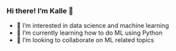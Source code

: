### Hi there! I’m Kalle 👋
- 👀 I’m interested in data science and machine learning
- 🌱 I’m currently learning how to do ML using Python
- 💞️ I’m looking to collaborate on ML related topics

<!--
**kallekaa/kallekaa** is a ✨ _special_ ✨ repository because its `README.md` (this file) appears on your GitHub profile.

Here are some ideas to get you started:

- 🔭 I’m currently working on ...
- 🌱 I’m currently learning ...
- 👯 I’m looking to collaborate on ...
- 🤔 I’m looking for help with ...
- 💬 Ask me about ...
- 📫 How to reach me: ...
- 😄 Pronouns: ...
- ⚡ Fun fact: ...
-->

